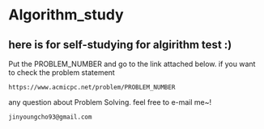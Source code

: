 # Algorithm_study

## here is for self-studying for algirithm test :)

Put the PROBLEM_NUMBER and go to the link attached below.
if you want to check the problem statement

    https://www.acmicpc.net/problem/PROBLEM_NUMBER

any question about Problem Solving. 
feel free to e-mail me~!

    jinyoungcho93@gmail.com